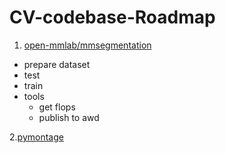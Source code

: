 # CV-codebase-Roadmap

1. [open-mmlab/mmsegmentation](https://github.com/open-mmlab/mmsegmentation)
- prepare dataset
- test
- train
- tools
  - get flops
  - publish to awd

2.[pymontage](https://github.com/xndcn/pymontage)

